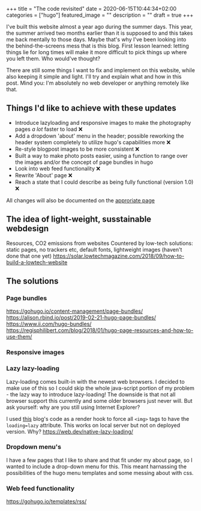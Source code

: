 +++
title =  "The code revisited"
date = 2020-06-15T10:44:34+02:00
categories = ["hugo"]
featured_image = ""
description = ""
draft = true
+++

I've built this website almost a year ago during the summer days. This year, the summer arrived two months earlier than it is supposed to and this takes me back mentally to those days. Maybe that's why I've been looking into the behind-the-screens mess that is this blog. First lesson learned: letting things lie for long times will make it more difficult to pick things up where you left them. Who would've thought?

There are still some things I want to fix and implement on this website, while also keeping it simple and light. I'll try and explain what and how in this post. Mind you: I'm absolutely no web developer or anything remotely like that.

<!--more-->

## Things I'd like to achieve with these updates
* Introduce lazyloading and responsive images to make the photography pages *a lot* faster to load :x:
* Add a dropdown 'about' menu in the header; possible reworking the header system completely to utilize hugo's capabilities more :x:
* Re-style blogpost images to be more consistent :x:
* Built a way to make photo posts easier, using a function to range over the images and/or the concept of page bundles in hugo 
* Look into web feed functionality :x:
* Rewrite 'About' page :x:
* Reach a state that I could describe as being fully functional (version 1.0) :x:

All changes will also be documented on the [approriate page](/version)

## The idea of light-weight, susstainable webdesign
Resources, CO2 emissions from websites
Countered by low-tech solutions: static pages, no trackers etc, default fonts, lightweight images (haven't done that one yet)
https://solar.lowtechmagazine.com/2018/09/how-to-build-a-lowtech-website

## The solutions
### Page bundles
https://gohugo.io/content-management/page-bundles/
https://alison.rbind.io/post/2019-02-21-hugo-page-bundles/
https://www.ii.com/hugo-bundles/
https://regisphilibert.com/blog/2018/01/hugo-page-resources-and-how-to-use-them/

### Responsive images

### Lazy lazy-loading
Lazy-loading comes built-in with the newest web browsers. I decided to make use of this so I could skip the whole java-script portion of my problem - the lazy way to introduce lazy-loading! The downside is that not all browser support this currently and some older browsers just never will. But ask yourself: why are you still using Internet Explorer?

I used [this](https://nickmchardy.com/2020/05/adding-lazy-loading-for-images-in-hugo-static-site-generator.html) blog's code as a render hook to force all `<img>` tags to have the `loading=lazy` attribute. This works on local server but not on deployed version. Why?
https://web.dev/native-lazy-loading/ 

### Dropdown menu's
I have a few pages that I like to share and that fit under my about page, so I wanted to include a drop-down menu for this. This meant harnassing the possibilities of the hugo menu templates and some messing about with css.

### Web feed functionality
https://gohugo.io/templates/rss/